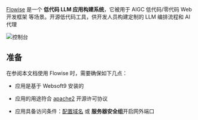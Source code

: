 [Flowise](https://flowiseai.com/) 是一个 **低代码 LLM 应用构建系统**，它被用于 AIGC 低代码/零代码 Web 开发框架  等场景。开源低代码工具，供开发人员构建定制的 LLM 编排流程和 AI 代理


![控制台](https://libs.websoft9.com/Websoft9/DocsPicture/zh/flowise/flowise-gui-websoft9.png)


## 准备

在参阅本文档使用 Flowise 时，需要确保如下几点：

- 应用是基于 Websoft9 安装的

- 应用的用途符合 [apache2](https://opensource.org/licenses/Apache-2.0) 开源许可协议

- 应用具备访问条件：[配置域名](./domain-set) 或 **服务器安全组**开启网外端口